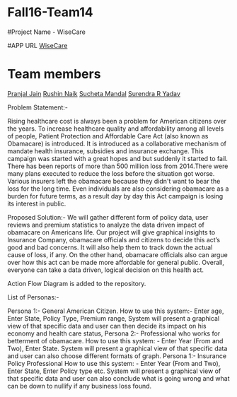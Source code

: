 # Fall16-Team14

#Project Name - WiseCare

#APP URL 
[WiseCare](https://wise-care-final.herokuapp.com/)

# Team members

[Pranjal Jain](https://github.com/jpranjal)
[Rushin Naik](https://github.com/Rushin95)
[Sucheta Mandal](https://github.com/suchetamandal)
[Surendra R Yadav](https://github.com/surendrary)

Problem Statement:-

Rising healthcare cost is always been a problem for American citizens over the years. To increase healthcare quality and affordability among all levels of people, Patient Protection and Affordable Care Act (also known as Obamacare) is introduced. It is introduced as a collaborative mechanism of mandate health insurance, subsidies and insurance exchange. This campaign was started with a great hopes and but suddenly it started to fail. There has been reports of more than 500 million loss from 2014.There were many plans executed to reduce the loss before the situation got worse. Various insurers left the obamacare because they didn't want to bear the loss for the long time. Even individuals are also considering obamacare as a burden for future terms, as a result day by day this Act campaign is losing its interest in public.

Proposed Solution:-
We will gather different form of policy data, user reviews and premium statistics to analyze the data driven impact of obamacare on Americans life. Our project will give graphical insights to Insurance Company, obamacare officials and citizens to decide this act’s good and bad concerns. It will also help them to track down the actual cause of loss, if any. On the other hand, obamacare officials also can argue over how this act can be made more affordable for general public. Overall, everyone can take a data driven, logical decision on this health act. 

Action Flow Diagram is added to the repository.

List of Personas:-

Persona 1:- General American Citizen.
How to use this system:- Enter age, Enter State, Policy Type, Premium range, System will present a graphical view of that specific data and user can then decide its impact on his economy and health care status,
Persona 2:- Professional who works for betterment of obamacare.
How to use this system: - Enter Year (From and Two), Enter State. System will present a graphical view of that specific data and user can also choose different formats of graph.
Persona 1:- Insurance Policy Professional
How to use this system: - Enter Year (From and Two), Enter State, Enter Policy type etc. System will present a graphical view of that specific data and user can also conclude what is going wrong and what can be down to nullify if any business loss found.


